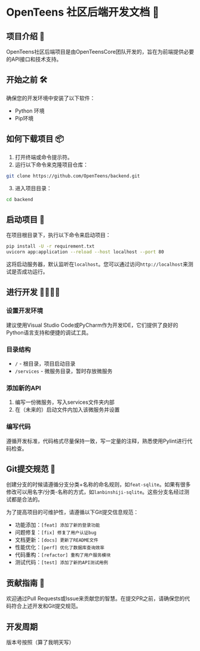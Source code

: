 # OpenTeens 社区后端开发文档 📖

## 项目介绍 🚀

OpenTeens社区后端项目是由OpenTeensCore团队开发的，旨在为前端提供必要的API接口和技术支持。

## 开始之前 🛠️

确保您的开发环境中安装了以下软件：

- Python 环境
- Pip环境

## 如何下载项目 📦

1. 打开终端或命令提示符。
2. 运行以下命令来克隆项目仓库：

```bash
git clone https://github.com/OpenTeens/backend.git
```

3. 进入项目目录：

```bash
cd backend
```

## 启动项目 🚀

在项目根目录下，执行以下命令来启动项目：

```bash
pip install -U -r requirement.txt
uvicorn app:application --reload --host localhost --port 80
```

这将启动服务器，默认监听在`localhost`。您可以通过访问`http://localhost`来测试是否成功运行。

## 进行开发 👨‍💻👩‍💻

### 设置开发环境

建议使用Visual Studio Code或PyCharm作为开发IDE，它们提供了良好的Python语言支持和便捷的调试工具。

### 目录结构

- `/` - 根目录，项目启动目录
- `/services` - 微服务目录，暂时存放微服务

### 添加新的API

1. 编写一份微服务，写入services文件夹内部
2. 在（未来的）启动文件内加入该微服务并设置

### 编写代码

遵循开发标准，代码格式尽量保持一致，写一定量的注释，熟悉使用Pylint进行代码检查。

## Git提交规范 📝

创建分支的时候请遵循分支分类+名称的命名规则，如`feat-sqlite`。如果有很多修改可以用名字/分类-名称的方式，如`lanbinshiji-sqlite`。这些分支名经过测试都是合法的。

为了提高项目的可维护性，请遵循以下Git提交信息规范：

- 功能添加：`[feat] 添加了新的登录功能`
- 问题修复：`[fix] 修复了用户认证bug`
- 文档更新：`[docs] 更新了README文件`
- 性能优化：`[perf] 优化了数据库查询效率`
- 代码重构：`[refactor] 重构了用户服务模块`
- 测试代码：`[test] 添加了新的API测试用例`

## 贡献指南 🤝

欢迎通过Pull Requests或Issue来贡献您的智慧。在提交PR之前，请确保您的代码符合上述开发和Git提交规范。

## 开发周期

版本号按照（算了我明天写）